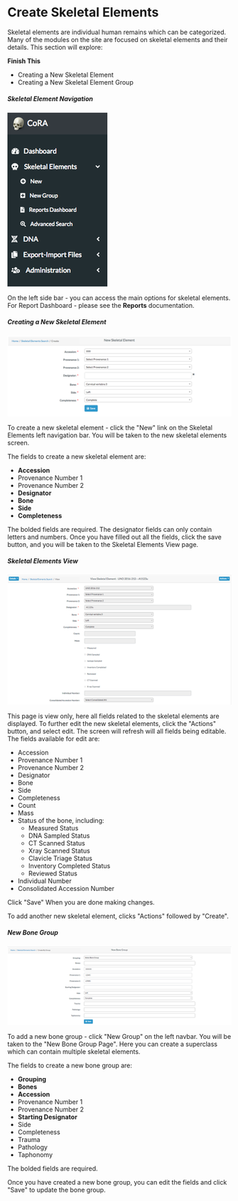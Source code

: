 # Create Skeletal Elements

Skeletal elements are individual human remains which can be categorized.
Many of the modules on the site are focused on skeletal elements and their details.
This section will explore:

**Finish This**
- Creating a New Skeletal Element
- Creating a New Skeletal Element Group


##### Skeletal Element Navigation
![SE Navigation](../images/skeletalElements/skeletalelements_search.png)

On the left side bar - you can access the main options for skeletal elements. For Report Dashboard - please see the **Reports** documentation.

##### Creating a New Skeletal Element
![New SE](../images/skeletalElements/newSkeletalElement.png)

To create a new skeletal element - click the "New" link on the Skeletal Elements left navigation bar. You will be taken to the new skeletal elements screen.

The fields to create a new skeletal element are:

- **Accession**
- Provenance Number 1
- Provenance Number 2
- **Designator**
- **Bone**
- **Side**
- **Completeness**

The bolded fields are required. The designator fields can only contain letters and numbers. Once you have filled out all the fields, click the save button, and you will be taken to the Skeletal Elements View page.

##### Skeletal Elements View
![SE View](../images/skeletalElements/viewSkeletalElement.png)

This page is view only, here all fields related to the skeletal elements are displayed. To further edit the new skeletal elements, click the "Actions" button, and select edit. The screen will refresh will all fields being editable. The fields available for edit are:

- Accession
- Provenance Number 1
- Provenance Number 2
- Designator
- Bone
- Side
- Completeness
- Count
- Mass
- Status of the bone, including:
  - Measured Status
  - DNA Sampled Status
  - CT Scanned Status
  - Xray Scanned Status
  - Clavicle Triage Status
  - Inventory Completed Status
  - Reviewed Status
- Individual Number
- Consolidated Accession Number

Click "Save" When you are done making changes. 

To add another new skeletal element, clicks "Actions" followed by "Create".

##### New Bone Group
![New Bone Group](../images/skeletalElements/newBoneGroup.png)

To add a new bone group - click "New Group" on the left navbar. You will be taken to the "New Bone Group Page". 
Here you can create a superclass which can contain multiple skeletal elements.

The fields to create a new bone group are:

- **Grouping**
- **Bones**
- **Accession**
- Provenance Number 1
- Provenance Number 2
- **Starting Designator**
- Side
- Completeness
- Trauma
- Pathology
- Taphonomy

The bolded fields are required.

Once you have created a new bone group, you can edit the fields and click "Save" to update the bone group.




